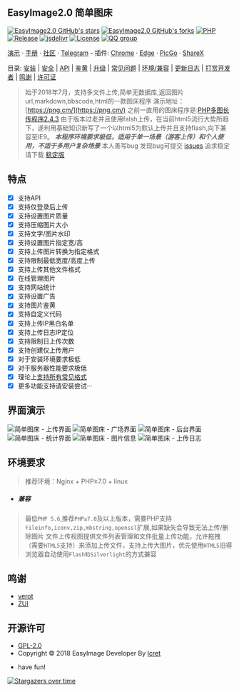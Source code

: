 ## EasyImage2.0 简单图床

[![EasyImage2.0 GitHub's stars](https://img.shields.io/github/stars/icret/easyImage2.0?style=social)](https://github.com/icret/EasyImages2.0/stargazers)
[![EasyImage2.0 GitHub's forks](https://img.shields.io/github/forks/icret/easyimage2.0?style=social)](https://github.com/icret/EasyImages2.0/network/members)
[![PHP](https://img.shields.io/badge/php-5.6%20--%208.0-blue.svg)](http://php.net)
[![Release](https://img.shields.io/github/v/release/icret/EasyImages2.0)](https://github.com/icret/EasyImages2.0/releases)
[![jsdelivr](https://data.jsdelivr.com/v1/package/gh/icret/EasyImages2.0/badge)](https://cdn.jsdelivr.net/gh/icret/EasyImages2.0@EasyImage2.0/)
[![License](https://img.shields.io/badge/license-GPL_V2.0-yellowgreen.svg)](https://github.com/icret/EasyImages2.0/blob/master/LICENSE)
[![QQ group](https://pub.idqqimg.com/wpa/images/group.png)](https://jq.qq.com/?_wv=1027&k=jfXRHU8Y)

[演示](https://png.cm/) · [手册](https://icret.github.io/EasyImages2.0/#/) · [社区](https://github.com/icret/EasyImages2.0/discussions) · [Telegram](https://t.me/Easy_Image) - 插件: [Chrome](https://github.com/icret/EasyImages2.0/blob/master/docs/Chrome插件.md) · [Edge](https://github.com/icret/EasyImages2.0/blob/master/docs/Edge插件.md) · [PicGo](https://github.com/icret/EasyImages2.0/blob/master/docs/使用PicGo上传.md) · [ShareX](https://github.com/icret/EasyImages2.0/blob/master/docs/使用ShareX上传.md)

目录: [安装](https://github.com/icret/EasyImages2.0/blob/master/docs/安装图床.md) | [安全](https://github.com/icret/EasyImages2.0/blob/master/docs/安全配置.md) | [API](https://github.com/icret/EasyImages2.0/blob/master/docs/API.md) | [鉴黄](https://github.com/icret/EasyImages2.0/blob/master/docs/鉴黄.md) | [升级](https://github.com/icret/EasyImages2.0/blob/master/docs/图床更新升级.md) | [常见问题](https://github.com/icret/EasyImages2.0/blob/master/docs/常见问题.md) | [环境/兼容](#环境要求) | [更新日志](https://github.com/icret/EasyImages2.0/blob/master/docs/update.md) | [打赏开发者](https://github.com/icret/EasyImages2.0/blob/master/docs/打赏开发者.md) | [鸣谢](#鸣谢) | [许可证](#开源许可) 

> 始于2018年7月，支持多文件上传,简单无数据库,返回图片url,markdown,bbscode,html的一款图床程序
演示地址：[https://png.cm/](https://png.cm/) 
之前一直用的图床程序是:[PHP多图长传程序2.4.3](https://www.jb51.net/codes/40544.html)
由于版本过老并且使用falsh上传，在当前html5流行大势所趋下，遂利用基础知识新写了一个以html5为默认上传并且支持flash,向下兼容至IE9。
***本程序环境要求极低，适用于单一场景（游客上传）和个人使用，不适于多用户复杂场景***
>本人善写bug 发现bug可提交 [issues](https://github.com/icret/EasyImages2.0/issues) 追求稳定请下载 [稳定版](https://github.com/icret/EasyImages2.0/releases)

## 特点

* [x] 支持API
* [x] 支持仅登录后上传
* [x] 支持设置图片质量
* [x] 支持压缩图片大小
* [x] 支持文字/图片水印
* [x] 支持设置图片指定宽/高
* [x] 支持上传图片转换为指定格式
* [x] 支持限制最低宽度/高度上传
* [x] 支持上传其他文件格式
* [x] 在线管理图片
* [x] 支持网站统计
* [x] 支持设置广告
* [x] 支持图片鉴黄
* [x] 支持自定义代码
* [x] 支持上传IP黑白名单
* [x] 支持上传日志IP定位
* [x] 支持限制日上传次数
* [x] 支持创建仅上传用户
* [x] 对于安装环境要求极低
* [x] 对于服务器性能要求极低
* [x] 理论上[支持所有常见格式](https://github.com/icret/EasyImages2.0/blob/master/docs/其他格式.md)
* [x] 更多功能支持请安装尝试···

 ## 界面演示
 
 ![简单图床 - 上传界面](https://github.com/icret/EasyImages2.0/raw/master/docs/images/README/674074848.png)
 ![简单图床 - 广场界面](https://github.com/icret/EasyImages2.0/raw/master/docs/images/README/3053540273.png)
 ![简单图床 - 后台界面](https://github.com/icret/EasyImages2.0/raw/master/docs/images/README/2657944724.png)
 ![简单图床 - 统计界面](https://github.com/icret/EasyImages2.0/raw/master/docs/images/README/1305032567.png)
 ![简单图床 - 图片信息](https://github.com/icret/EasyImages2.0/raw/master/docs/images/README/info.png)
 ![简单图床 - 上传日志](https://github.com/icret/EasyImages2.0/raw/master/docs/images/README/log.png)

## 环境要求
> 推荐环境：Nginx + PHP≥7.0 + linux

- ##### 兼容

 >最低`PHP 5.6`,推荐`PHP≥7.0`及以上版本，需要PHP支持`Fileinfo,iconv,zip,mbstring,openssl`扩展,如果缺失会导致无法上传/删除图片
 文件上传视图提供文件列表管理和文件批量上传功能，允许拖拽（需要`HTML5`支持）来添加上传文件，支持上传大图片，优先使用`HTML5`旧得浏览器自动使用`Flash和Silverlight`的方式兼容

## 鸣谢
 
- [verot](https://github.com/verot/class.upload.php "verot" )
- [ZUI](https://github.com/easysoft/zui "ZUI" )
  
## 开源许可

 - [GPL-2.0](https://github.com/icret/EasyImages2.0/blob/master/LICENSE) 
 - Copyright © 2018 EasyImage Developer By [Icret](https://github.com/icret)
 
* have fun!

[![Stargazers over time](https://starchart.cc/icret/EasyImages2.0.svg)](https://github.com/icret/EasyImages2.0/stargazers)